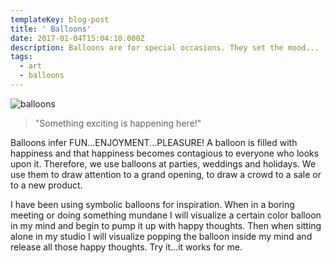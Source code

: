 ```yaml
---
templateKey: blog-post
title: ' Balloons'
date: 2017-01-04T15:04:10.000Z
description: Balloons are for special occasions. They set the mood...
tags:
  - art
  - balloons
---
```

![balloons](/img/balloons.jpg "Balloons")

> "Something exciting is happening here!" 

Balloons infer FUN...ENJOYMENT...PLEASURE! A balloon is filled with happiness and that happiness becomes contagious to everyone who looks upon it. Therefore, we use balloons at parties, weddings and holidays. We use them to draw attention to a grand opening, to draw a crowd to a sale or to a new product.

I have been using symbolic balloons for inspiration. When in a boring meeting or doing something mundane I will visualize a certain color balloon in my mind and begin to pump it up with happy thoughts. Then when sitting alone in my studio I will visualize popping the balloon inside my mind and release all those happy thoughts. Try it...it works for me.
